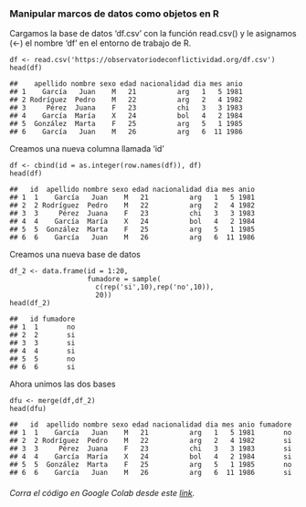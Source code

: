### Manipular marcos de datos como objetos en R

Cargamos la base de datos ‘df.csv’ con la función read.csv() y le
asignamos (&lt;-) el nombre ‘df’ en el entorno de trabajo de R.

    df <- read.csv('https://observatoriodeconflictividad.org/df.csv')
    head(df)

    ##    apellido nombre sexo edad nacionalidad dia mes anio
    ## 1    García   Juan    M   21          arg   1   5 1981
    ## 2 Rodríguez  Pedro    M   22          arg   2   4 1982
    ## 3     Pérez  Juana    F   23          chi   3   3 1983
    ## 4    García  María    X   24          bol   4   2 1984
    ## 5  González  Marta    F   25          arg   5   1 1985
    ## 6    García   Juan    M   26          arg   6  11 1986

Creamos una nueva columna llamada ‘id’

    df <- cbind(id = as.integer(row.names(df)), df)
    head(df)

    ##   id  apellido nombre sexo edad nacionalidad dia mes anio
    ## 1  1    García   Juan    M   21          arg   1   5 1981
    ## 2  2 Rodríguez  Pedro    M   22          arg   2   4 1982
    ## 3  3     Pérez  Juana    F   23          chi   3   3 1983
    ## 4  4    García  María    X   24          bol   4   2 1984
    ## 5  5  González  Marta    F   25          arg   5   1 1985
    ## 6  6    García   Juan    M   26          arg   6  11 1986

Creamos una nueva base de datos

    df_2 <- data.frame(id = 1:20, 
                       fumadore = sample(
                         c(rep('si',10),rep('no',10)), 
                         20))
    head(df_2)

    ##   id fumadore
    ## 1  1       no
    ## 2  2       si
    ## 3  3       si
    ## 4  4       si
    ## 5  5       no
    ## 6  6       si

Ahora unimos las dos bases

    dfu <- merge(df,df_2)
    head(dfu)

    ##   id  apellido nombre sexo edad nacionalidad dia mes anio fumadore
    ## 1  1    García   Juan    M   21          arg   1   5 1981       no
    ## 2  2 Rodríguez  Pedro    M   22          arg   2   4 1982       si
    ## 3  3     Pérez  Juana    F   23          chi   3   3 1983       si
    ## 4  4    García  María    X   24          bol   4   2 1984       si
    ## 5  5  González  Marta    F   25          arg   5   1 1985       no
    ## 6  6    García   Juan    M   26          arg   6  11 1986       si

###### Corra el código en Google Colab desde este [link](https://colab.research.google.com/drive/1lLMUjYM-BRPi4l92To0e4yBnDYAFpr8v?usp=sharing "Google Colab").
